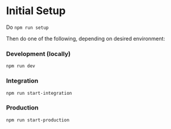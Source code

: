 # Initial Setup

Do `npm run setup`

Then do one of the following, depending on desired environment:

### Development (locally)

`npm run dev`

### Integration

`npm run start-integration`

### Production

`npm run start-production`
